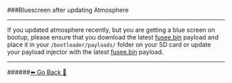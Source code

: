 ###Bluescreen after updating Atmosphere
***
If you updated atmosphere recently, but you are getting a blue screen on bootup, please ensure that you download the latest [fusee.bin](https://github.com/Atmosphere-NX/Atmosphere/releases/latest/download/fusee.bin) payload and place it in your `/bootloader/payloads/` folder on your SD card or update your payload injector with the latest [fusee.bin](https://github.com/Atmosphere-NX/Atmosphere/releases/latest/download/fusee.bin) payload. 


***
######[⬅️ Go Back 🦝](https://rentry.org/SwitchFAQ)